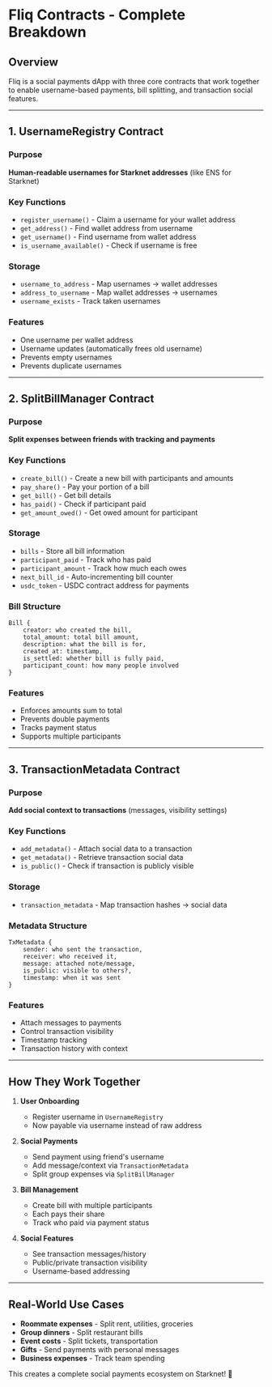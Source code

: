 # Fliq Contracts - Complete Breakdown

## Overview
Fliq is a social payments dApp with three core contracts that work together to enable username-based payments, bill splitting, and transaction social features.

---

## 1. UsernameRegistry Contract

### Purpose
**Human-readable usernames for Starknet addresses** (like ENS for Starknet)

### Key Functions
- `register_username()` - Claim a username for your wallet address
- `get_address()` - Find wallet address from username  
- `get_username()` - Find username from wallet address
- `is_username_available()` - Check if username is free

### Storage
- `username_to_address` - Map usernames → wallet addresses
- `address_to_username` - Map wallet addresses → usernames  
- `username_exists` - Track taken usernames

### Features
- One username per wallet address
- Username updates (automatically frees old username)
- Prevents empty usernames
- Prevents duplicate usernames

---

## 2. SplitBillManager Contract

### Purpose
**Split expenses between friends with tracking and payments**

### Key Functions
- `create_bill()` - Create a new bill with participants and amounts
- `pay_share()` - Pay your portion of a bill
- `get_bill()` - Get bill details
- `has_paid()` - Check if participant paid
- `get_amount_owed()` - Get owed amount for participant

### Storage
- `bills` - Store all bill information
- `participant_paid` - Track who has paid
- `participant_amount` - Track how much each owes
- `next_bill_id` - Auto-incrementing bill counter
- `usdc_token` - USDC contract address for payments

### Bill Structure
```cairo
Bill {
    creator: who created the bill,
    total_amount: total bill amount,
    description: what the bill is for,
    created_at: timestamp,
    is_settled: whether bill is fully paid,
    participant_count: how many people involved
}
```

### Features
- Enforces amounts sum to total
- Prevents double payments
- Tracks payment status
- Supports multiple participants

---

## 3. TransactionMetadata Contract

### Purpose
**Add social context to transactions** (messages, visibility settings)

### Key Functions
- `add_metadata()` - Attach social data to a transaction
- `get_metadata()` - Retrieve transaction social data  
- `is_public()` - Check if transaction is publicly visible

### Storage
- `transaction_metadata` - Map transaction hashes → social data

### Metadata Structure
```cairo
TxMetadata {
    sender: who sent the transaction,
    receiver: who received it,
    message: attached note/message,
    is_public: visible to others?,
    timestamp: when it was sent
}
```

### Features
- Attach messages to payments
- Control transaction visibility
- Timestamp tracking
- Transaction history with context

---

## How They Work Together

1. **User Onboarding**
   - Register username in `UsernameRegistry`
   - Now payable via username instead of raw address

2. **Social Payments**  
   - Send payment using friend's username
   - Add message/context via `TransactionMetadata`
   - Split group expenses via `SplitBillManager`

3. **Bill Management**
   - Create bill with multiple participants
   - Each pays their share
   - Track who paid via payment status

4. **Social Features**
   - See transaction messages/history
   - Public/private transaction visibility
   - Username-based addressing

---

## Real-World Use Cases

- **Roommate expenses** - Split rent, utilities, groceries
- **Group dinners** - Split restaurant bills  
- **Event costs** - Split tickets, transportation
- **Gifts** - Send payments with personal messages
- **Business expenses** - Track team spending

This creates a complete social payments ecosystem on Starknet! 🚀